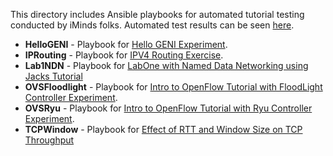 This directory includes Ansible playbooks for automated tutorial testing conducted by iMinds folks. Automated test results can be seen [here](https://flsmonitor.fed4fire.eu/genitests).

- **HelloGENI** - Playbook for  [Hello GENI Experiment](http://groups.geni.net/geni/wiki/GENIExperimenter/Tutorials/RunHelloGENI).
- **IPRouting** - Playbook for [IPV4 Routing Exercise](http://groups.geni.net/geni/wiki/GENIEducation/SampleAssignments/IPRouting/Procedure).
- **Lab1NDN** - Playbook for [LabOne with Named Data Networking using Jacks Tutorial](http://groups.geni.net/geni/wiki/GENIExperimenter/Tutorials/jacks/GettingStarted_PartII_ndn/Procedure)
- **OVSFloodlight** - Playbook for [Intro to OpenFlow Tutorial with FloodLight Controller Experiment](http://groups.geni.net/geni/wiki/GENIExperimenter/Tutorials/OpenFlowOVS-Floodlight).
- **OVSRyu** - Playbook for [Intro to OpenFlow Tutorial with Ryu Controller Experiment](http://groups.geni.net/geni/wiki/GENIExperimenter/Tutorials/OpenFlowRyu).
- **TCPWindow** - Playbook for [Effect of RTT and Window Size on TCP Throughput](http://www.cs.unc.edu/Research/geni/geniEdu/04-TcpDelayWinSize.html)
